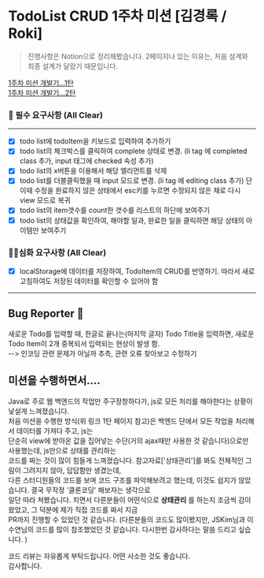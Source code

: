 # TodoList CRUD 1주차 미션 [김경록 / Roki]
> 진행사항은 Notion으로 정리해봤습니다. 2페이지나 있는 이유는, 
> 처음 설계와 최종 설계가 달랐기 때문입니다.

[1주차 미션 개발기...1탄](https://www.notion.so/rok93/1-C-R-U-D-4690f001a4ea48e5aa6257ad35f6be5f)    
[1주차 미션 개발기...2탄](https://www.notion.so/rok93/1-2-8b624729fbce4174b8b583efb10c3200)

### 📌 필수 요구사항 (All Clear)

---
- [x] todo list에 todoItem을 키보드로 입력하여 추가하기
- [x] todo list의 체크박스를 클릭하여 complete 상태로 변경. (li tag 에 completed class 추가, input 태그에 checked 속성 추가)
- [x] todo list의 x버튼을 이용해서 해당 엘리먼트를 삭제
- [x] todo list를 더블클릭했을 때 input 모드로 변경. (li tag 에 editing class 추가) 단 이때 수정을 완료하지 않은 상태에서 esc키를 누르면 수정되지 않은 채로 다시 view 모드로 복귀
- [x] todo list의 item갯수를 count한 갯수를 리스트의 하단에 보여주기
- [x] todo list의 상태값을 확인하여, 해야할 일과, 완료한 일을 클릭하면 해당 상태의 아이템만 보여주기
### 📌📌심화 요구사항 (All Clear)<br>

- [x] localStorage에 데이터를 저장하여, TodoItem의 CRUD를 반영하기. 따라서 새로고침하여도 저장된 데이터를 확인할 수 있어야 함
---

## Bug Reporter 🐞 
새로운 Todo를 입력할 때, 한글로 끝나는(마지막 글자) Todo Title을 입력하면, 새로운 Todo Item이 2개 중복되서 입력되는 현상이 발생 함. <br>
--> 인코딩 관련 문제가 아닐까 추측, 관련 오류 찾아보고 수정하기 

## 미션을 수행하면서....
Java로 주로 웹 백엔드의 작업만 주구장창하다가, js로 모든 처리를 해야한다는 상황이 낯설게 느껴졌습니다. <br>
처음 미션을 수행한 방식(위 링크 1탄 페이지 참고)은 백엔드 단에서 모든 작업을 처리해서 데이터를 가져다 주고, js는 <br>
단순히 view에 받아온 값을 집어넣는 수단(거의 ajax때만 사용한 것 같습니다)으로만 사용했는데, js만으로 상태를 관리하는<br>
코드를 짜는 것이 많이 힘들게 느껴졌습니다. 참고자료['상태관리']를 봐도 전체적인 그림이 그려지지 않아, 답답함만 생겼는데, <br> 
다른 스터디원들의 코드를 보며 코드 구조를 파악해보려고 했는데, 이것도 쉽지가 않았습니다. 결국 무작정 '클론코딩' 해보자는 생각으로 <br>
일단 따라 쳐봤습니다. 치면서 다른분들이 어떤식으로 **상태관리** 를 하는지 조금씩 감이 왔었고, 그 덕분에 제가 직접 코드를 짜서 지금 <br>
PR까지 진행할 수 있었던 것 같습니다. (다른분들의 코드도 많이봤지만, JSKim님과 이수연님의 코드를 많이 참조했었던 것 같습니다. 다시한번 감사하다는 말씀 드리고 싶습니다. ) <br>

코드 리뷰는 자유롭게 부탁드립니다. 어떤 사소한 것도 좋습니다. <br>
감사합니다. 
